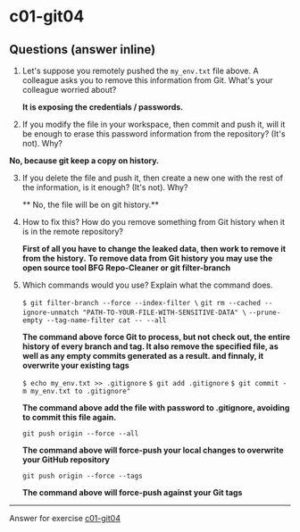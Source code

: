 # c01-git04

## Questions (answer inline)

1. Let's suppose you remotely pushed the `my_env.txt` file above. A colleague asks you to remove this information from Git. What's your colleague worried about?

    **It is exposing the credentials / passwords.**

2. If you modify the file in your workspace, then commit and push it, will it be enough to erase this password information from the repository? (It's not). Why?

**No, because git keep a copy on history.**

3. If you delete the file and push it, then create a new one with the rest of the information, is it enough? (It's not). Why?

   ** No, the file will be on git history.**


4. How to fix this? How do you remove something from Git history when it is in the remote repository?

    **First of all you have to change the leaked data, then work to remove it from the history.**
   **To remove data from Git history you may use the open source tool BFG Repo-Cleaner or git filter-branch**



5. Which commands would you use? Explain what the command does.

    `$ git filter-branch --force --index-filter \`
    `git rm --cached --ignore-unmatch "PATH-TO-YOUR-FILE-WITH-SENSITIVE-DATA" \`
    `--prune-empty --tag-name-filter cat -- --all`

    **The command above force Git to process, but not check out, the entire history of every branch and tag. It also remove the specified file, as well as any empty commits generated as a result. and finnaly, it overwrite your existing tags**

    `$ echo my_env.txt >> .gitignore`
    `$ git add .gitignore`
    `$ git commit -m my_env.txt to .gitignore"`

    **The command above add the file with password to .gitignore, avoiding to commit this file again.**

    `git push origin --force --all` 

    **The command above will force-push your local changes to overwrite your GitHub repository**

    `git push origin --force --tags`

    **The command above will force-push against your Git tags**








***
Answer for exercise [c01-git04](https://github.com/devopsacademyau/academy/blob/23cc1dfa31e85651e3cdc1b0ef38da21518841ba/classes/01class/exercises/c01-git04/README.md)
